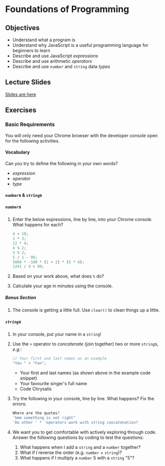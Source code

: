 # Foundations of Programming

## Objectives

- Understand what a program is
- Understand why JavaScript is a useful programming language for beginners to learn
- Describe and use JavaScript _expressions_
- Describe and use arithmetic _operators_
- Describe and use `number` and `string` data _types_

## Lecture Slides

[Slides are here](https://docs.google.com/presentation/d/e/2PACX-1vQR9MVY1wprMhweN278XrP587sizLmdR1qxVmW2RDoArrz2Exxwy4wi1fZXgD0_-eGxRzMo6-2dzvLk/pub?start=false&loop=false&delayms=3000)

## Exercises

### Basic Requirements

You will only need your Chrome browser with the developer console open for the following activities.

#### Vocabulary

Can you try to define the following in your own words?

- _expression_
- _operator_
- _type_

#### `number`s & `string`s

##### `number`s

1.  Enter the below expressions, line by line, into your Chrome console. What happens for each?

    ```js
    4 + 10;
    1 * 3;
    12 * 4;
    4 % 2;
    5 % 2;
    5 / 1 - 99;
    5000 * -100 * (1 + 2) * (5 * 6);
    1241 / 9 + 99;
    ```

1.  Based on your work above, what does `%` do?

1.  Calculate your age in minutes using the console.

##### Bonus Section

1.  The console is getting a little full. Use `clear()` to clean things up a little.

##### `string`s

1.  In your console, put your name in a `string`!

1.  Use the `+` operator to _concatenate_ (join together) two or more
    `string`s, _e.g._:

    ```js
    // Your first and last names as an example
    "Yan " + "Fan";
    ```

    - Your first and last names (as shown above in the example code snippet)
    - Your favourite singer's full name
    - Code Chrysalis

1.  Try the following in your console, line by line. What happens? Fix the errors:

    ```js
    Where are the quotes?
    'hmm something is not right"
    'Do other ' * 'operators work with string concatenation?
    ```

1.  We want you to get comfortable with actively exploring through code. Answer the following questions by coding to test the questions:
    1.  What happens when I add a `string` and a `number` together?
    1.  What if I reverse the order (e.g. `number` + `string`)?
    1.  What happens if I multiply a `number` 5 with a `string` "5"?


